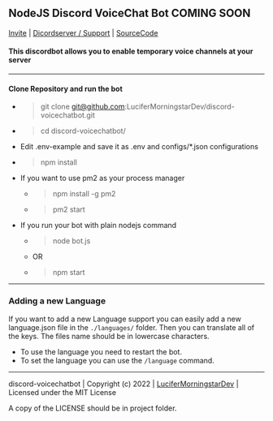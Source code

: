 ## NodeJS Discord VoiceChat Bot COMING SOON

[Invite](https://bit.ly/discord-voicechatbot) | [Dicordserver / Support](https://bit.ly/discord-voicechatbot-support) | [SourceCode](https://bit.ly/discord-voicechatbot-repo)

#### This discordbot allows you to enable temporary voice channels at your server

---

#### Clone Repository and run the bot

-   > git clone git@github.com:LuciferMorningstarDev/discord-voicechatbot.git
-   > cd discord-voicechatbot/
-   Edit .env-example and save it as .env and configs/\*.json configurations
-   > npm install
-   If you want to use pm2 as your process manager
    -   > npm install -g pm2
    -   > pm2 start
-   If you run your bot with plain nodejs command
    -   > node bot.js
    -   OR
    -   > npm start

---

### Adding a new Language

If you want to add a new Language support you can easily add a new language.json file in the `./languages/` folder. Then you can translate all of the keys.
The files name should be in lowercase characters.

-   To use the language you need to restart the bot.
-   To set the language you can use the `/language` command.

---

discord-voicechatbot | Copyright (c) 2022 | [LuciferMorningstarDev](https://github.com/LuciferMorningstarDev) | Licensed under the MIT License

A copy of the LICENSE should be in project folder.
